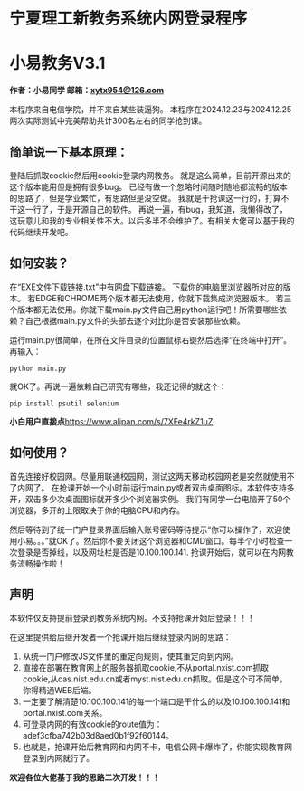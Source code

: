 # **宁夏理工新教务系统内网登录程序**
# **小易教务V3.1**
**作者：小易同学 邮箱：xytx954@126.com**

本程序来自电信学院，并不来自某些装逼狗。
本程序在2024.12.23与2024.12.25两次实际测试中完美帮助共计300名左右的同学抢到课。

## **简单说一下基本原理：**

登陆后抓取cookie然后用cookie登录内网教务。
就是这么简单，目前开源出来的这个版本能用但是拥有很多bug。
已经有做一个忽略时间随时随地都流畅的版本的思路了，但是学业繁忙，有思路但是没空做。
我就是干抢课这一行的，打算不干这一行了，于是开源自己的软件。
再说一遍，有bug，我知道，我懒得改了，这玩意儿和我的专业相关性不大。以后多半不会维护了。有相关大佬可以基于我的代码继续开发吧。

## **如何安装？**

在“EXE文件下载链接.txt”中有网盘下载链接。
下载你的电脑里浏览器所对应的版本。
若EDGE和CHROME两个版本都无法使用，你就下载集成浏览器版本。
若三个版本都无法使用。你就下载main.py文件自己用python运行吧！所需要哪些依赖？自己根据main.py文件的头部去逐个对比你是否安装那些依赖。

运行main.py很简单，在所在文件目录的位置鼠标右键然后选择“在终端中打开”。
再输入：

```
python main.py
```

就OK了。再说一遍依赖自己研究有哪些，我还记得的就这个：

```
pip install psutil selenium
```

**小白用户直接点**https://www.alipan.com/s/7XFe4rkZ1uZ

## **如何使用？**

首先连接好校园网。尽量用联通校园网，测试这两天移动校园网老是突然就使用不了内网了。
在抢课开始一个小时前运行main.py或者双击桌面图标。本软件支持多开，双击多少次桌面图标就开多少个浏览器实例。
我们有同学一台电脑开了50个浏览器，多开的上限取决于你的电脑CPU和内存。

然后等待到了统一门户登录界面后输入账号密码等待提示“你可以操作了，欢迎使用小易。。。”就OK了。然后你不要关闭这个浏览器和CMD窗口。每半个小时检查一次登录是否掉线，以及网址栏是否是10.100.100.141.
抢课开始后，就可以在内网教务流畅操作啦！

## **声明**

本软件仅支持提前登录到教务系统内网。不支持抢课开始后登录！！！

在这里提供给后继开发者一个抢课开始后继续登录内网的思路：

1. 从统一门户修改JS文件里的重定向规则，使其重定向到内网。
2. 直接在部署在教育网上的服务器抓取cookie,不从portal.nxist.com抓取cookie,从cas.nist.edu.cn或者myst.nist.edu.cn抓取。但是这个可不简单，你得精通WEB后端。
3. 一定要了解清楚10.100.100.141的每一个端口是干什么的以及10.100.100.141和portal.nxist.com关系。
4. 可登录内网的有效cookie的route值为：adef3cfba742b03d8aed0b1f92f60144。
5. 也就是，抢课开始后教育网和内网不卡，电信公网卡爆炸了，你能实现教育网登录到内网就行了。

**欢迎各位大佬基于我的思路二次开发！！！**
